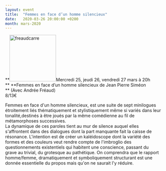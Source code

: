 ```yaml
---
layout: event
title:  "Femmes en face d’un homme silencieux"
date:   2020-03-26 20:00:00 +0200
month: mars-2020
---
```

**<img class=" size-thumbnail wp-image-7627 alignleft" src="http://localhost/wpagendarts/wp-content/uploads/2020/01/freaudcarre.jpg?w=150" alt="freaudcarre" width="150" height="150" srcset="http://localhost/wpagendarts/wp-content/uploads/2020/01/freaudcarre.jpg 709w, http://localhost/wpagendarts/wp-content/uploads/2020/01/freaudcarre-300x300.jpg 300w, http://localhost/wpagendarts/wp-content/uploads/2020/01/freaudcarre-150x150.jpg 150w" sizes="(max-width: 150px) 100vw, 150px" />Mercredi 25, jeudi 26, vendredi 27 mars à 20h  
** **Femmes en face d’un homme silencieux de Jean Pierre Siméon  
** <span style="font-weight:400;">(Avec Andrée Fréaud)<br /> </span><span style="font-weight:400;">8/13€</span>

<span style="font-weight:400;">Femmes en face d'un homme silencieux, est une suite de sept minilogues étroitement liés thématiquement et stylistiquement même si variés dans leur tonalité,destinés à être joués par la même comédienne au fil de métamorphoses successives.<br /> </span><span style="font-weight:400;">La dynamique de ces paroles tient au mur de silence auquel elles s'affrontent dans des dialogues dont la part manquante fait la caisse de résonance. L'intention est de créer un kaléidoscope dont la variété des formes et des couleurs veut rendre compte de l'imbroglio des questionnements existentiels qui habitent une conscience, passant du grave au trivial, du grotesque au pathétique. On comprendra que le rapport homme/femme, dramatiquement et symboliquement structurant est une donnée essentielle du propos mais qu'on ne saurait l'y réduire.</span>
